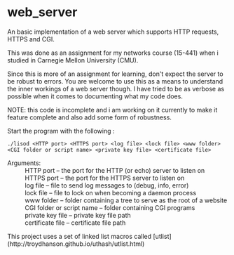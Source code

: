 web_server
==========

An basic implementation of  a web server which supports HTTP requests, HTTPS and CGI.

This was done as an assignment for my networks course (15-441) when i studied in 
Carnegie Mellon University (CMU). 

Since this is more of an assignment for learning, don't expect the server to be robust to 
errors. You are welcome to use this as a means to understand the inner workings of a web 
server though. I have tried to be as verbose as possible when it comes to documenting 
what my code does.

NOTE: this code is incomplete and i am working on it currently to make it feature complete and
also add some form of robustness.

Start the program with  the following :
```
./lisod <HTTP port> <HTTPS port> <log file> <lock file> <www folder> <CGI folder or script name> <private key file> <certificate file>
```
<dl>
  <dt>Arguments:</dt>
  <dd>HTTP port – the port for the HTTP (or echo) server to listen on</dd>
  <dd>HTTPS port – the port for the HTTPS server to listen on</dd>
  <dd>log file – file to send log messages to (debug, info, error)</dd>
  <dd>lock file – file to lock on when becoming a daemon process</dd>
  <dd>www folder – folder containing a tree to serve as the root of a website</dd>
  <dd>CGI folder or script name – folder containing CGI programs</dd>
  <dd>private key file – private key file path</dd>
  <dd>certificate file – certificate file path</dd>
</dl>
This project uses a set of linked list macros called [utlist](http://troydhanson.github.io/uthash/utlist.html)

